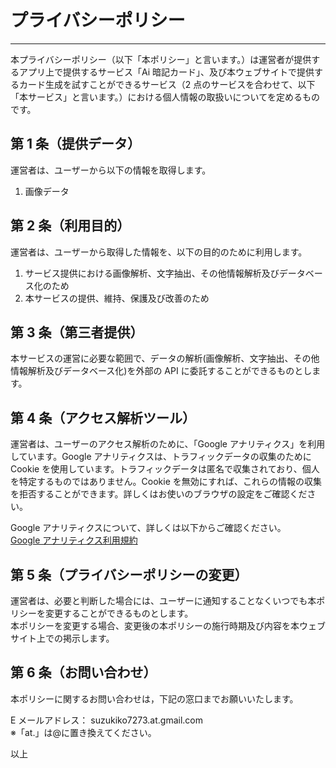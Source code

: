 # プライバシーポリシー

---

本プライバシーポリシー（以下「本ポリシー」と言います。）は運営者が提供するアプリ上で提供するサービス「Ai 暗記カード」、及び本ウェブサイトで提供するカード生成を試すことができるサービス（2 点のサービスを合わせて、以下「本サービス」と言います。）における個人情報の取扱いについてを定めるものです。

## 第 1 条（提供データ）

運営者は、ユーザーから以下の情報を取得します。

1. 画像データ

## 第 2 条（利用目的）

運営者は、ユーザーから取得した情報を、以下の目的のために利用します。

1. サービス提供における画像解析、文字抽出、その他情報解析及びデータベース化のため
2. 本サービスの提供、維持、保護及び改善のため

## 第 3 条（第三者提供）

本サービスの運営に必要な範囲で、データの解析(画像解析、文字抽出、その他情報解析及びデータベース化)を外部の API に委託することができるものとします。

## 第 4 条（アクセス解析ツール）

運営者は、ユーザーのアクセス解析のために、「Google アナリティクス」を利用しています。Google アナリティクスは、トラフィックデータの収集のために Cookie を使用しています。トラフィックデータは匿名で収集されており、個人を特定するものではありません。Cookie を無効にすれば、これらの情報の収集を拒否することができます。詳しくはお使いのブラウザの設定をご確認ください。

Google アナリティクスについて、詳しくは以下からご確認ください。  
[Google アナリティクス利用規約](https://marketingplatform.google.com/about/analytics/terms/jp/)

## 第 5 条（プライバシーポリシーの変更）

運営者は、必要と判断した場合には、ユーザーに通知することなくいつでも本ポリシーを変更することができるものとします。  
本ポリシーを変更する場合、変更後の本ポリシーの施行時期及び内容を本ウェブサイト上での掲示します。

## 第 6 条（お問い合わせ）

本ポリシーに関するお問い合わせは，下記の窓口までお願いいたします。

E メールアドレス： suzukiko7273.at.gmail.com  
※「at.」は@に置き換えてください。

以上
